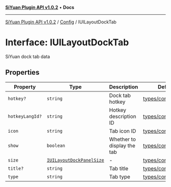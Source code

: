 [**SiYuan Plugin API v1.0.2**](../../../README.md) • **Docs**

---

[SiYuan Plugin API v1.0.2](../../../README.md) / [Config](../README.md) / IUILayoutDockTab

# Interface: IUILayoutDockTab

SiYuan dock tab data

## Properties

| Property        | Type                                                  | Description                | Defined in                                                                                       |
| --------------- | ----------------------------------------------------- | -------------------------- | ------------------------------------------------------------------------------------------------ |
| `hotkey?`       | `string`                                              | Dock tab hotkey            | [types/config.d.ts:1542](https://github.com/siyuan-note/petal/tree/main/types/config.d.ts#L1542) |
| `hotkeyLangId?` | `string`                                              | Hotkey description ID      | [types/config.d.ts:1546](https://github.com/siyuan-note/petal/tree/main/types/config.d.ts#L1546) |
| `icon`          | `string`                                              | Tab icon ID                | [types/config.d.ts:1550](https://github.com/siyuan-note/petal/tree/main/types/config.d.ts#L1550) |
| `show`          | `boolean`                                             | Whether to display the tab | [types/config.d.ts:1554](https://github.com/siyuan-note/petal/tree/main/types/config.d.ts#L1554) |
| `size`          | [`IUILayoutDockPanelSize`](IUILayoutDockPanelSize.md) | -                          | [types/config.d.ts:1555](https://github.com/siyuan-note/petal/tree/main/types/config.d.ts#L1555) |
| `title?`        | `string`                                              | Tab title                  | [types/config.d.ts:1559](https://github.com/siyuan-note/petal/tree/main/types/config.d.ts#L1559) |
| `type`          | `string`                                              | Tab type                   | [types/config.d.ts:1563](https://github.com/siyuan-note/petal/tree/main/types/config.d.ts#L1563) |
